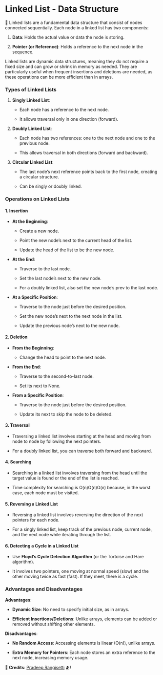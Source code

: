 <h1>Linked List - Data Structure</h1>🚂
Linked lists are a fundamental data structure that consist of nodes connected sequentially. Each node in a linked list has two components:

1.  **Data**: Holds the actual value or data the node is storing.
    
2.  **Pointer (or Reference)**: Holds a reference to the next node in the sequence.
    

Linked lists are dynamic data structures, meaning they do not require a fixed size and can grow or shrink in memory as needed. They are particularly useful when frequent insertions and deletions are needed, as these operations can be more efficient than in arrays.

### Types of Linked Lists

1.  **Singly Linked List**:
    
    *   Each node has a reference to the next node.
        
    *   It allows traversal only in one direction (forward).
        
2.  **Doubly Linked List**:
    
    *   Each node has two references: one to the next node and one to the previous node.
        
    *   This allows traversal in both directions (forward and backward).
        
3.  **Circular Linked List**:
    
    *   The last node’s next reference points back to the first node, creating a circular structure.
        
    *   Can be singly or doubly linked.
        

### Operations on Linked Lists

#### 1\. **Insertion**

*   **At the Beginning**:
    
    *   Create a new node.
        
    *   Point the new node’s next to the current head of the list.
        
    *   Update the head of the list to be the new node.
        
*   **At the End**:
    
    *   Traverse to the last node.
        
    *   Set the last node’s next to the new node.
        
    *   For a doubly linked list, also set the new node’s prev to the last node.
        
*   **At a Specific Position**:
    
    *   Traverse to the node just before the desired position.
        
    *   Set the new node’s next to the next node in the list.
        
    *   Update the previous node’s next to the new node.
        

#### 2\. **Deletion**

*   **From the Beginning**:
    
    *   Change the head to point to the next node.
        
*   **From the End**:
    
    *   Traverse to the second-to-last node.
        
    *   Set its next to None.
        
*   **From a Specific Position**:
    
    *   Traverse to the node just before the desired position.
        
    *   Update its next to skip the node to be deleted.
        

#### 3\. **Traversal**

*   Traversing a linked list involves starting at the head and moving from node to node by following the next pointers.
    
*   For a doubly linked list, you can traverse both forward and backward.
    

#### 4\. **Searching**

*   Searching in a linked list involves traversing from the head until the target value is found or the end of the list is reached.
    
*   Time complexity for searching is O(n)O(n)O(n) because, in the worst case, each node must be visited.
    

#### 5\. **Reversing a Linked List**

*   Reversing a linked list involves reversing the direction of the next pointers for each node.
    
*   For a singly linked list, keep track of the previous node, current node, and the next node while iterating through the list.
    

#### 6\. **Detecting a Cycle in a Linked List**

*   Use **Floyd’s Cycle Detection Algorithm** (or the Tortoise and Hare algorithm).
    
*   It involves two pointers, one moving at normal speed (slow) and the other moving twice as fast (fast). If they meet, there is a cycle.
    

### Advantages and Disadvantages

**Advantages**:

*   **Dynamic Size**: No need to specify initial size, as in arrays.
    
*   **Efficient Insertions/Deletions**: Unlike arrays, elements can be added or removed without shifting other elements.
    

**Disadvantages**:

*   **No Random Access**: Accessing elements is linear (O(n)), unlike arrays.
    
*   **Extra Memory for Pointers**: Each node stores an extra reference to the next node, increasing memory usage.</br>


<b>👤 Credits</b>: [Pradeep Rangisetti](https://www.linkedin.com/in/pradeepbyme) 🫂!